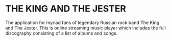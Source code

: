 THE KING AND THE JESTER
=====================================

The application for myriad fans of legendary Russian rock band The King and The Jester. 
This is online streaming music player which includes the full discography consisting of a list of albums and songs.
